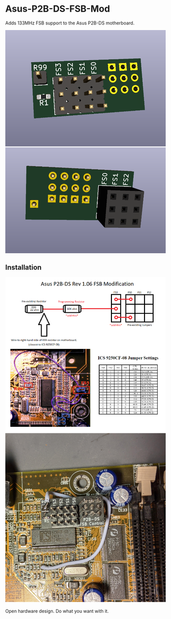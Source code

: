 # Asus-P2B-DS-FSB-Mod
Adds 133MHz FSB support to the Asus P2B-DS motherboard.

![pic1](front.png)
![pic2](back.png)

## Installation
![pic3](diagram.png)
![pic4](installed.png)
\
\
Open hardware design. Do what you want with it.
